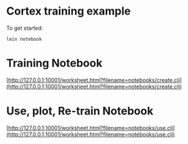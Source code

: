 # Cortex training example

To get started:
```
lein notebook
```

# Training Notebook

[http://127.0.0.1:10001/worksheet.html?filename=notebooks/create.clj](http://127.0.0.1:10001/worksheet.html?filename=notebooks/create.clj)

# Use, plot, Re-train Notebook

[http://127.0.0.1:10001/worksheet.html?filename=notebooks/use.clj](http://127.0.0.1:10001/worksheet.html?filename=notebooks/use.clj)